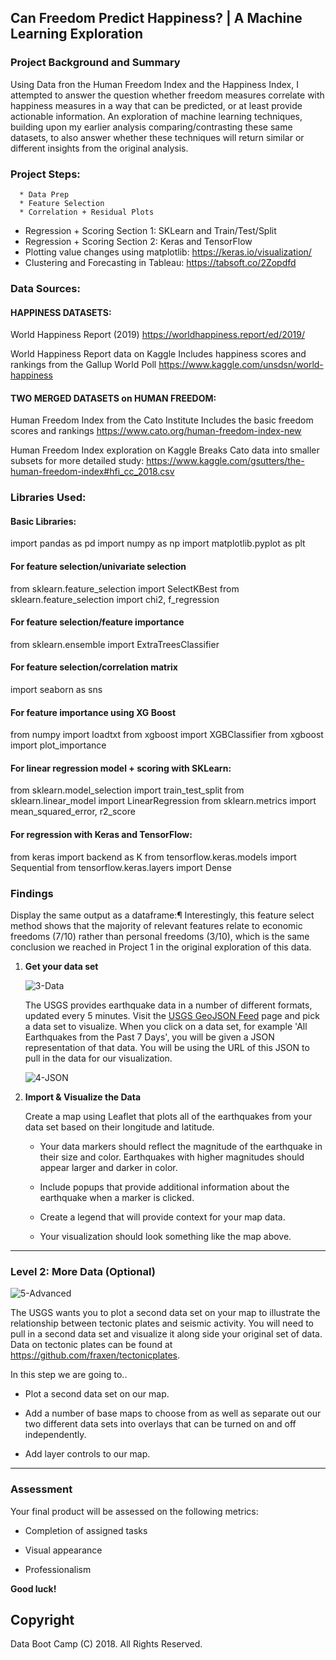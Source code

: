 ## Can Freedom Predict Happiness? | A Machine Learning Exploration

### Project Background and Summary

Using Data fron the Human Freedom Index and the Happiness Index, I attempted to answer the question whether freedom measures correlate with happiness measures in a way that can be predicted, or at least provide actionable information. An exploration of machine learning techniques, building upon my earlier analysis comparing/contrasting these same datasets, to also answer whether these techniques will return similar or different insights from the original analysis. 

### Project Steps:

      * Data Prep
      * Feature Selection
      * Correlation + Residual Plots
   * Regression + Scoring Section 1: SKLearn and Train/Test/Split
   * Regression + Scoring Section 2: Keras and TensorFlow
   * Plotting value changes using matplotlib: https://keras.io/visualization/
   * Clustering and Forecasting in Tableau: https://tabsoft.co/2Zopdfd
   
### Data Sources:

#### HAPPINESS DATASETS:
World Happiness Report (2019) https://worldhappiness.report/ed/2019/

World Happiness Report data on Kaggle Includes happiness scores and rankings from the Gallup World Poll https://www.kaggle.com/unsdsn/world-happiness

#### TWO MERGED DATASETS on HUMAN FREEDOM:
Human Freedom Index from the Cato Institute Includes the basic freedom scores and rankings https://www.cato.org/human-freedom-index-new

Human Freedom Index exploration on Kaggle Breaks Cato data into smaller subsets for more detailed study: https://www.kaggle.com/gsutters/the-human-freedom-index#hfi_cc_2018.csv

### Libraries Used:

#### Basic Libraries:
import pandas as pd
import numpy as np
import matplotlib.pyplot as plt

#### For feature selection/univariate selection
from sklearn.feature_selection import SelectKBest
from sklearn.feature_selection import chi2, f_regression

#### For feature selection/feature importance
from sklearn.ensemble import ExtraTreesClassifier

#### For feature selection/correlation matrix
import seaborn as sns

#### For feature importance using XG Boost
from numpy import loadtxt
from xgboost import XGBClassifier
from xgboost import plot_importance

#### For linear regression model + scoring with SKLearn: 
from sklearn.model_selection import train_test_split
from sklearn.linear_model import  LinearRegression
from sklearn.metrics import mean_squared_error, r2_score

#### For regression with Keras and TensorFlow:
from keras import backend as K
from tensorflow.keras.models import Sequential 
from tensorflow.keras.layers import Dense

### Findings

Display the same output as a dataframe:¶
Interestingly, this feature select method shows that the majority of relevant features relate to economic freedoms (7/10) rather than personal freedoms (3/10), which is the same conclusion we reached in Project 1 in the original exploration of this data.


1. **Get your data set**

   ![3-Data](Images/3-Data.png)

   The USGS provides earthquake data in a number of different formats, updated every 5 minutes. Visit the [USGS GeoJSON Feed](http://earthquake.usgs.gov/earthquakes/feed/v1.0/geojson.php) page and pick a data set to visualize. When you click on a data set, for example 'All Earthquakes from the Past 7 Days', you will be given a JSON representation of that data. You will be using the URL of this JSON to pull in the data for our visualization.

   ![4-JSON](Images/4-JSON.png)

2. **Import & Visualize the Data**

   Create a map using Leaflet that plots all of the earthquakes from your data set based on their longitude and latitude.

   * Your data markers should reflect the magnitude of the earthquake in their size and color. Earthquakes with higher magnitudes should appear larger and darker in color.

   * Include popups that provide additional information about the earthquake when a marker is clicked.

   * Create a legend that will provide context for your map data.

   * Your visualization should look something like the map above.

- - -

### Level 2: More Data (Optional)

![5-Advanced](Images/5-Advanced.png)

The USGS wants you to plot a second data set on your map to illustrate the relationship between tectonic plates and seismic activity. You will need to pull in a second data set and visualize it along side your original set of data. Data on tectonic plates can be found at <https://github.com/fraxen/tectonicplates>.

In this step we are going to..

* Plot a second data set on our map.

* Add a number of base maps to choose from as well as separate out our two different data sets into overlays that can be turned on and off independently.

* Add layer controls to our map.

- - -

### Assessment

Your final product will be assessed on the following metrics:

* Completion of assigned tasks

* Visual appearance

* Professionalism

**Good luck!**

## Copyright

Data Boot Camp (C) 2018. All Rights Reserved.








